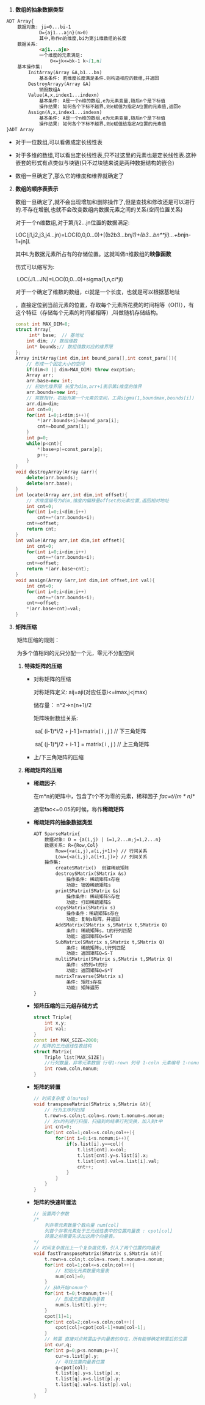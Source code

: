1. **数组的抽象数据类型**

```markdown
ADT Array{
	数据对象: ji=0...bi-1
			D={aj1...ajn}(n>0)
			其中,称作n的维度,bi为第ji维数组的长度
	数据关系:
			<aj1...ajn>
			一个维度的元素满足:
				0<=jk<=bk-1 k~[1,n]
	基本操作集:
		InitArray(Array &A,b1...bn)
			基本条件: 若维度长度满足条件.则构造相应的数组,并返回
		DestroyArrayy(Array &A)
			销毁数组A
		Value(A,x,index1...indexn)
			基本条件: A是一个n维的数组,e为元素变量,随后n个是下标值
			操作结果: 如何各个下标不越界,则e赋值为指定A位置的元素值,返回e
		Assign(A,x,index1...indexn)
        	基本条件: A是一个n维的数组,e为元素变量,随后n个是下标值
			操作结果: 如何各个下标不越界,则e赋值给指定A位置的元素值
}ADT Array
```

+ 对于一位数组,可以看做成定长线性表

+ 对于多维的数组,可以看出定长线性表,只不过这里的元素也是定长线性表.这种嵌套的形式有点类似与块链(只不过块链来说是两种数据结构的嵌合)

+ 数组一旦确定了,那么它的维度和维界就确定了

2. **数组的顺序表表示**

   数组一旦确定了,就不会出现增加和删除操作了,但是查找和修改还是可以进行的.不存在增删,也就不会改变数组内数据元素之间的关系(空间位置关系)
   
   对于一个n维数组,对于第j1j2...jn位置的数据满足:
   
   ​	LOC(j1,j2,j3,j4...jn)=LOC(0,0,0...0)+[(b2b3...bn*j1)+(b3...bn**ji)...+bn*jn-1+jn]*L*
   
   其中L为数据元素所占有的存储位置。这就叫做n维数组的**映像函数**
   
   伤式可以缩写为:
   
   ​	LOC(J1...JN)=LOC(0,0...0)+sigma(1,n,ci*ji)
   
   对于一个确定了维数的数组，ci就是一个长度，也就是可以根据基地址
   
   ，直接定位到当前元素的位置，存取每个元素所花费的时间相等（O(1)），有这个特征（存储每个元素的时间都相等）,叫做随机存储结构。
   
   ```c++
   const int MAX_DIM=8;
   struct Array{
     	int* base;  // 基地址
       int dim;	// 数组维数
       int* bounds;// 数组维数对应的维界限
   };
   Array initArray(int dim,int bound_para[],int const_para[]){
       // 形成一个固定大小的空间
       if(dim<0 || dim>MAX_DIM) throw excption;
       Array arr;
       arr.base=new int;
       // 初始化维界限 长度为dim,arr+i表示第i维度的维界
       arr.bounds=new int;
       // 常数指针，初始为第一个元素的空间，工具sigma(1,boundmax,bounds[i])
       arr.dim=dim;
       int cnt=0;
       for(int i=0;i<dim;i++){
           *(arr.bounds+i)=bound_para[i];
           cnt+=bound_para[i];
       }
       int p=0;
       while(p<cnt){
           *(base+p)=const_para[p];
           p++;
       }
   }
   void destroyArray(Array &arr){
       delete(arr.bounds);
       delete(arr.base);
   }
   int locate(Array arr,int dim,int offset){
       // 求维度编号为dim,维度内偏移量offset的元素位置,返回相对地址
       int cnt=0;
       for(int i=0;i<dim;i++)
           cnt+=*(arr.bounds+i);
       cnt+=offset;
       return cnt;
   }
   int value(Array arr,int dim,int offset){
       int cnt=0;
       for(int i=0;i<dim;i++)
           cnt+=*(arr.bounds+i);
       cnt+=offset;
       return *(arr.base+cnt);
   }
   void assign(Array &arr,int dim,int offset,int val){
       int cnt=0;
       for(int i=0;i<dim;i++)
           cnt+=*(arr.bounds+i);
       cnt+=offset;
       *(arr.base+cnt)=val;
   }
   ```
   
3. **矩阵压缩**

   ​	矩阵压缩的规则：

   ​			为多个值相同的元只分配一个元，零元不分配空间

   1. **特殊矩阵的压缩**

      * 对称矩阵的压缩

        对称矩阵定义: aij=aji(对应任意i<=imax,j<jmax)

        储存量： n^2->n(n+1)/2

        矩阵映射数组关系:

        ​	sa[  (i-1)*i/2 + j-1 ]=matrix( i , j ) // 下三角矩阵

        ​	sa[  (j-1)*j/2 + i-1 ]  =  matrix(  i , j )  // 上三角矩阵	

      * 上/下三角矩阵的压缩

   2. **稀疏矩阵的压缩**

      + **稀疏因子**:

        在m*n的矩阵中，包含了t个不为零的元素，稀释因子 **fac=t/(m* * n)**

        通常fac<=0.05的时候，称作**稀疏矩阵**

      + **稀疏矩阵的抽象数据类型**

        ```markdown
        ADT SparseMatrix{
        	数据对象: D = {a(i,j) | i=1,2...m;j=1,2...n}
        	数据关系: R={Row,Col}
        		Row={<a(i,j),a(i,j+1)>} // 行间关系
        		Low={<a(i,j),a(i+1,j)>} // 列间关系		
        	操作集:
            	createSMatrix()  创建稀疏矩阵
            	destroySMatrix(SMatrix &s) 
            		操作条件: 稀疏矩阵s存在
            		功能: 销毁稀疏矩阵s
            	printSMatrix(SMatrix &s)
            		操作条件: 稀疏矩阵S存在
            		功能: 打印稀疏矩阵S
            	copySMatrix(SMatrix s)
            		操作条件：稀疏矩阵s存在
            		功能: 复制s矩阵，并返回
            	AddSMatrix(SMatrix s,SMatrix t,SMatrix Q)
            		条件: 稀疏矩阵s，t的行列匹配
            		功能: 返回矩阵Q=S+T
            	SubMatrix(SMatrix s,SMatrix t,SMatrix Q)
            		条件: 稀疏矩阵s,t行列匹配
            		功能: 返回矩阵Q=S-T
            	multiSMatrix(SMatrix s,SMatrix t,SMatrix Q)
            		条件: s的列=t的行
            		功能: 返回矩阵Q=S*T
            	matrixTraverse(SMatrix s)
            		条件: 矩阵s存在
            		功能: 矩阵遍历
        }
        ```

        

      + **矩阵压缩的三元组存储方式**

        ```c++
        struct Triple{
            int x,y;
            int val;
        }
        const int MAX_SIZE=2000;
        // 矩阵的三元组线性表结构
        struct Matrix{
            Triple list[MAX_SIZE];
            //行列数量，非零元素数据 行号1-rown 列号 1-coln 元素编号 1-nonum
            int rown,coln,nonum;
        }
        ```

      + **矩阵的转置**

        ```c++
        // 时间复杂度 O(mu*nu)
        void transposeMatrix(SMatrix s,SMatrix &t){
            // 行为主序列扫描
            t.rown=s.coln;t.coln=s.rown;t.nonum=s.nonum;
            // 对s的列进行扫描，扫描到的结果行列交换，加入到t中
            int cnt=0;
            for(int col=1;col<=s.coln;col++){
                for(int i=0;i<s.nonum;i++){
                    if(s.list[i].y==col){
                        t.list[cnt].x=col;
                        t.list[cnt].y=s.list[i].x;
                        t.list[cnt].val=s.list[i].val;
                        cnt++;
                    }
                }
            }
        }
        ```

      + **矩阵的快速转置法**

        ```c++
        // 设置两个参数
        /*
        	列非零元素数量个数向量	num[col]
        	列首个非零元素处于三元线性表中的位置向量表 : cpot[col]
        	转置之前需要先求出这两个向量表。
        */
        // 时间复杂度比上一个复杂度优秀，引入了两个位置的向量表
        void fastTransposeMatrix(SMatrix s,SMatrix &t){
            t.rown=s.coln;t.coln=s.rown;t.nonum=s.nonum;
            for(int col=1;col<=s.coln;col++){
                // 初始化元素数量向量表
                num[col]=0;
            }
            // 从0开始nonum个
            for(int t=0;t<nonum;t++){
               	// 形成元素数量向量表
                num[s.list[t].y]++;
            }
            cpot[1]=1;
            for(int col=2;col<=s.coln;col++){
                cpot[col]=cpot[col-1]+num[col-1];
            }
            // 转置 直接对点转置由于向量表的存在，所有能够确定转置后的位置
            int cur,q;
            for(int p=0;p<s.nonum;p++){
                cur=s.list[p].y;
                // 寻找位置向量表位置
                q=cpot[col];
                t.list[q].y=s.list[p].x;
                t.list[q].x=s.list[p].y;
                t.list[q].val=s.list[p].val;
            }
        }
        ```

        

